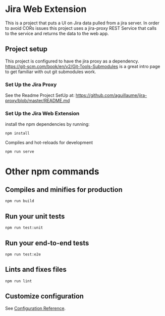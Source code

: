 # Jira Web Extension
This is a project that puts a UI on Jira data pulled from a jira server. In order to avoid CORs issues this project uses a jira-proxy REST Service that calls to the service and returns the data to the web app. 

## Project setup
This project is configured to have the jira proxy as a dependency. https://git-scm.com/book/en/v2/Git-Tools-Submodules is a great intro page to get familiar with out git submodules work. 

### Set Up the Jira Proxy
See the Readme Project SetUp at: https://github.com/aguillaume/jira-proxy/blob/master/README.md

### Set Up the Jira Web Extension
install the npm dependencies by running:
```
npm install
```
Compiles and hot-reloads for development
```
npm run serve
```


# Other npm commands
## Compiles and minifies for production
```
npm run build
```

## Run your unit tests
```
npm run test:unit
```

## Run your end-to-end tests
```
npm run test:e2e
```

## Lints and fixes files
```
npm run lint
```

## Customize configuration
See [Configuration Reference](https://cli.vuejs.org/config/).
